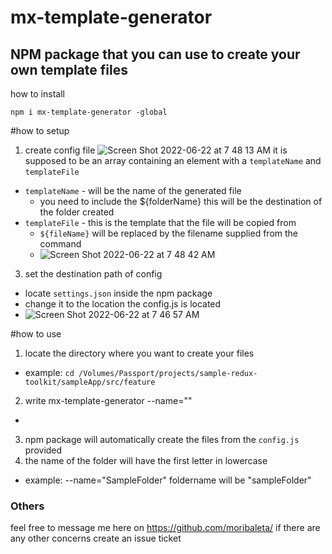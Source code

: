 # mx-template-generator
## NPM package that you can use to create your own template files

how to install
```
npm i mx-template-generator -global
```
#how to setup
1. create config file
![Screen Shot 2022-06-22 at 7 48 13 AM](https://user-images.githubusercontent.com/13190143/174914678-9c710225-be15-40a2-aa2f-557efba8e7b3.png)
it is supposed to be an array containing an element with a `templateName` and `templateFile`
  * `templateName` - will be the name of the generated file
    * you need to include the ${folderName} this will be the destination of the folder created  
  * `templateFile` - this is the template that the file will be copied from
    * `${fileName}` will be replaced by the filename supplied from the command
    *  ![Screen Shot 2022-06-22 at 7 48 42 AM](https://user-images.githubusercontent.com/13190143/174914722-34f33e54-e60c-4072-af72-81aff0508e19.png)

3. set the destination path of config
  * locate `settings.json` inside the npm package
  * change it to the location the config.js is located
  * ![Screen Shot 2022-06-22 at 7 46 57 AM](https://user-images.githubusercontent.com/13190143/174914642-6f25375c-e12e-4197-9241-b1b2909670eb.png)

#how to use
1. locate the directory where you want to create your files
  * example: `cd /Volumes/Passport/projects/sample-redux-toolkit/sampleApp/src/feature`
2. write mx-template-generator --name="<ADD YOUR FILENAME HERE>"
  * 
3. npm package will automatically create the files from the `config.js` provided
4. the name of the folder will have the first letter in lowercase 
  * example: --name="SampleFolder" foldername will be "sampleFolder"

### Others
  feel free to message me here on https://github.com/moribaleta/ 
  if there are any other concerns create an issue ticket 
